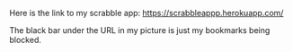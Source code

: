 Here is the link to my scrabble app: https://scrabbleappp.herokuapp.com/

The black bar under the URL in my picture is just my bookmarks being blocked.